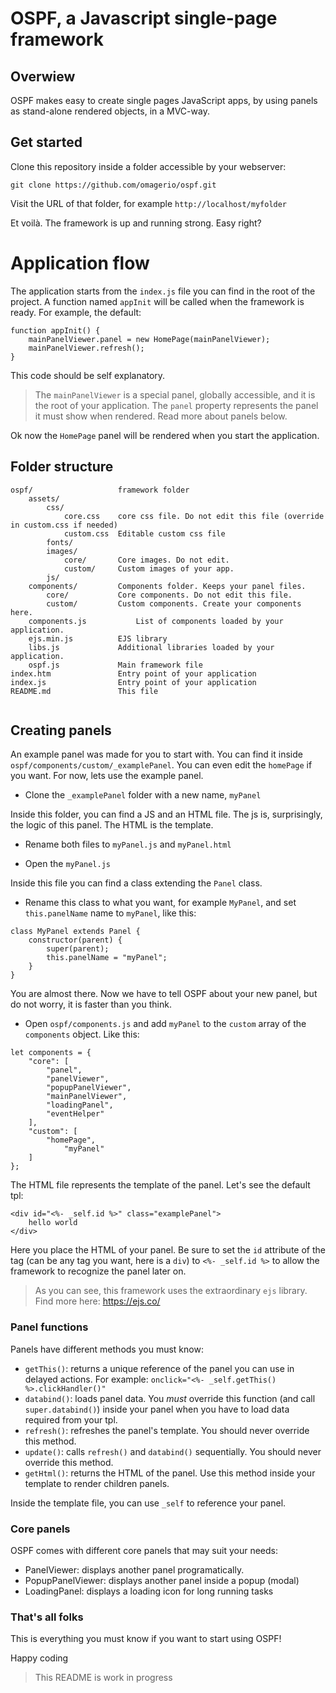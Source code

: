 # OSPF, a Javascript single-page framework

## Overwiew ##
OSPF makes easy to create single pages JavaScript apps, by using panels as stand-alone rendered objects, in a MVC-way.

## Get started ##
Clone this repository inside a folder accessible by your webserver:

` git clone https://github.com/omagerio/ospf.git `

Visit the URL of that folder, for example ` http://localhost/myfolder `

Et voilà. The framework is up and running strong. Easy right?

# Application flow #
The application starts from the `index.js` file you can find in the root of the project. A function named `appInit` will be called when the framework is ready. For example, the default:

```
function appInit() {
	mainPanelViewer.panel = new HomePage(mainPanelViewer);
	mainPanelViewer.refresh();
}
```

This code should be self explanatory. 

> The `mainPanelViewer` is a special panel, globally accessible, and it is the root of your application. The `panel` property represents the panel it must show when rendered. Read more about panels below.

Ok now the `HomePage` panel will be rendered when you start the application. 

## Folder structure ##
```
ospf/					framework folder
	assets/				
		css/			
			core.css	core css file. Do not edit this file (override in custom.css if needed)
			custom.css	Editable custom css file
		fonts/
		images/
			core/		Core images. Do not edit.
			custom/		Custom images of your app.
		js/
	components/			Components folder. Keeps your panel files.
		core/			Core components. Do not edit this file.
		custom/			Custom components. Create your components here.
	components.js			List of components loaded by your application.
	ejs.min.js			EJS library
	libs.js				Additional libraries loaded by your application.
	ospf.js				Main framework file
index.htm				Entry point of your application
index.js				Entry point of your application
README.md				This file
	
```

## Creating panels ##
An example panel was made for you to start with. 
You can find it inside `ospf/components/custom/_examplePanel`. You can even edit the `homePage` if you want.
For now, lets use the example panel.

- Clone the `_examplePanel` folder with a new name, `myPanel`

Inside this folder, you can find a JS and an HTML file. The js is, surprisingly, the logic of this panel. The HTML is the template.

- Rename both files to `myPanel.js` and `myPanel.html`

- Open the `myPanel.js`

Inside this file you can find a class extending the `Panel` class. 

- Rename this class to what you want, for example `MyPanel`, and set `this.panelName` name to `myPanel`, like this:
```
class MyPanel extends Panel {
	constructor(parent) {
		super(parent);
		this.panelName = "myPanel";
	}
}
```

You are almost there. Now we have to tell OSPF about your new panel, but do not worry, it is faster than you think.

- Open `ospf/components.js` and add `myPanel` to the `custom` array of the `components` object. Like this: 
```
let components = {
	"core": [
		"panel",
		"panelViewer",
		"popupPanelViewer",
		"mainPanelViewer",
		"loadingPanel",
		"eventHelper"
	],
	"custom": [
		"homePage",
    		"myPanel"
	]
};
```

The HTML file represents the template of the panel. Let's see the default tpl:
```
<div id="<%- _self.id %>" class="examplePanel">
	hello world
</div>
```

Here you place the HTML of your panel. Be sure to set the `id` attribute of the tag (can be any tag you want, here is a `div`) to `<%- _self.id %>` to allow the framework to recognize the panel later on. 

> As you can see, this framework uses the extraordinary `ejs` library. Find more here: https://ejs.co/

### Panel functions ###
Panels have different methods you must know:
- `getThis()`: returns a unique reference of the panel you can use in delayed actions. For example: `onclick="<%- _self.getThis() %>.clickHandler()"`
- `databind()`: loads panel data. You _must_ override this function (and call `super.databind()`) inside your panel when you have to load data required from your tpl.
- `refresh()`: refreshes the panel's template. You should never override this method.
- `update()`: calls `refresh()` and `databind()` sequentially. You should never override this method.
- `getHtml()`: returns the HTML of the panel. Use this method inside your template to render children panels.

Inside the template file, you can use `_self` to reference your panel.

### Core panels ###
OSPF comes with different core panels that may suit your needs:
- PanelViewer: displays another panel programatically. 
- PopupPanelViewer: displays another panel inside a popup (modal)
- LoadingPanel: displays a loading icon for long running tasks

### That's all folks ###
This is everything you must know if you want to start using OSPF!

Happy coding

> This README is work in progress

